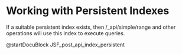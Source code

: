 Working with Persistent Indexes
===============================

If a suitable persistent index exists, then /_api/simple/range and other operations
will use this index to execute queries.

<!-- js/actions/api-index.js -->
@startDocuBlock JSF_post_api_index_persistent
